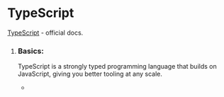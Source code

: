 # TypeScript

[TypeScript](https://www.typescriptlang.org/) - official docs.

1. ### Basics:

   <p>TypeScript is a strongly typed programming language that builds on JavaScript, giving you better tooling at any scale.</p>

   - []()

